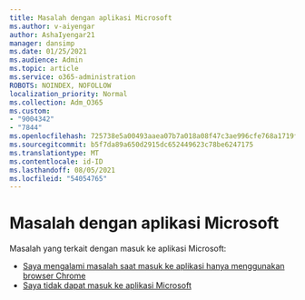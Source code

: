 ```yaml
---
title: Masalah dengan aplikasi Microsoft
ms.author: v-aiyengar
author: AshaIyengar21
manager: dansimp
ms.date: 01/25/2021
ms.audience: Admin
ms.topic: article
ms.service: o365-administration
ROBOTS: NOINDEX, NOFOLLOW
localization_priority: Normal
ms.collection: Adm_O365
ms.custom:
- "9004342"
- "7844"
ms.openlocfilehash: 725738e5a00493aaea07b7a018a08f47c3ae996cfe768a1719f38e8557370348
ms.sourcegitcommit: b5f7da89a650d2915dc652449623c78be6247175
ms.translationtype: MT
ms.contentlocale: id-ID
ms.lasthandoff: 08/05/2021
ms.locfileid: "54054765"
---
```

# <a name="issues-with-microsoft-applications"></a>Masalah dengan aplikasi Microsoft

Masalah yang terkait dengan masuk ke aplikasi Microsoft:

- [Saya mengalami masalah saat masuk ke aplikasi hanya menggunakan browser Chrome](https://docs.microsoft.com/office365/troubleshoot/miscellaneous/chrome-behavior-affects-applications) 
- [Saya tidak dapat masuk ke aplikasi Microsoft](https://docs.microsoft.com/azure/active-directory/application-sign-in-problem-first-party-microsoft/?WT.mc_id=UI_AAD_Apps_Sign_In_Support_L2_MicrosoftApp)
